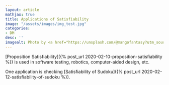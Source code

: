 ```yaml
---
layout: article
mathjax: true
title: Applications of Satisfiability
image: "/assets/images/img_test.jpg"
categories:
- DM
desc: '' 
imagealt: Photo by <a href="https://unsplash.com/@mangofantasy?utm_source=unsplash&utm_medium=referral&utm_content=creditCopyText">Tim Johnson</a> on <a href="https://unsplash.com/s/photos/logic?utm_source=unsplash&utm_medium=referral&utm_content=creditCopyText">Unsplash</a>
---
```


[Proposition Satisfiability]({% post_url 2020-02-10-proposition-satisfiability %}) is used in software testing, robotics, computer-aided design, etc.

One application is checking [Satisfiability of Sudoku]({% post_url 2020-02-12-satisfiability-of-sudoku %}).